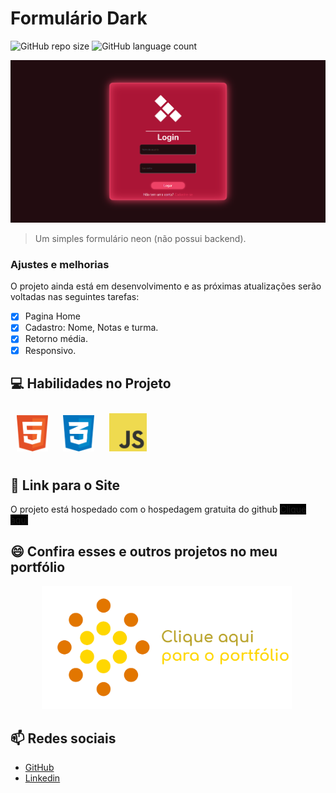 # Formulário Dark

![GitHub repo size](https://img.shields.io/github/repo-size/DyegoAnjos/Formulario-Dark?style=for-the-badge)
![GitHub language count](https://img.shields.io/github/languages/count/DyegoAnjos/Formulario-Dark?style=for-the-badge)

<img src="/imgs/readme/Capa.png" alt="exemplo imagem">

> Um simples formulário neon (não possui backend). 

### Ajustes e melhorias

O projeto ainda está em desenvolvimento e as próximas atualizações serão voltadas nas seguintes tarefas:

- [x] Pagina Home
- [X] Cadastro: Nome, Notas e turma.
- [X] Retorno média.
- [X] Responsivo.

## 💻 Habilidades no Projeto

<img src="/imgs/readme/html.svg" alt="Habilidade Imagem" style="width: 50px; margin:10px;">
<img src="/imgs/readme/css.png" alt="Habilidade Imagem" style="width: 50px; margin:10px;">
<img src="/imgs/readme/js.png" alt="Habilidade Imagem" style="width: 60px; margin:10px;">

## 🚀 Link para o Site

O projeto está hospedado com o hospedagem gratuita do github
<a href="https://dyegoanjos.github.io/Formulario-Dark/" target="_blank" style="background-color: black;">Clique aqui</a>


## 😄 Confira esses e outros projetos no meu portfólio
<a href="https://dyegoanjos.github.io/Portfolio/" target="_blank">
    <img src="/imgs/readme/portfolioImg.png" alt="Habilidade Imagem" style="width: 400px; margin: 0px 50px;">
</a>

## 📫 Redes sociais
- <a href="https://github.com/DyegoAnjos" target="_blank">GitHub</a>
- <a href="https://www.linkedin.com/in/dyego-cordeiro-8491891a3/" target="_blank">Linkedin</a>